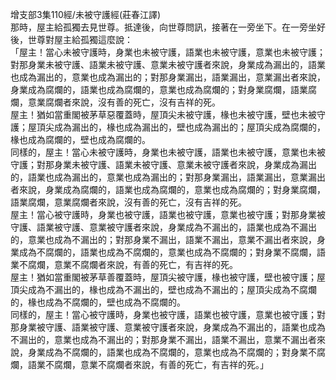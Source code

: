 增支部3集110經/未被守護經(莊春江譯)  
那時，屋主給孤獨去見世尊。抵達後，向世尊問訊，接著在一旁坐下。在一旁坐好後，世尊對屋主給孤獨這麼說：  
「屋主！當心未被守護時，身業也未被守護，語業也未被守護，意業也未被守護；對那身業未被守護、語業未被守護、意業未被守護者來說，身業成為漏出的，語業也成為漏出的，意業也成為漏出的；對那身業漏出，語業漏出，意業漏出者來說，身業成為腐爛的，語業也成為腐爛的，意業也成為腐爛的；對身業腐爛，語業腐爛，意業腐爛者來說，沒有善的死亡，沒有吉祥的死。  
屋主！猶如當重閣被茅草惡覆蓋時，屋頂尖未被守護，椽也未被守護，壁也未被守護；屋頂尖成為漏出的，椽也成為漏出的，壁也成為漏出的；屋頂尖成為腐爛的，椽也成為腐爛的，壁也成為腐爛的。  
同樣的，屋主！當心未被守護時，身業也未被守護，語業也未被守護，意業也未被守護；對那身業未被守護、語業未被守護、意業未被守護者來說，身業成為漏出的，語業也成為漏出的，意業也成為漏出的；對那身業漏出，語業漏出，意業漏出者來說，身業成為腐爛的，語業也成為腐爛的，意業也成為腐爛的；對身業腐爛，語業腐爛，意業腐爛者來說，沒有善的死亡，沒有吉祥的死。  
屋主！當心被守護時，身業也被守護，語業也被守護，意業也被守護；對那身業被守護、語業被守護、意業被守護者來說，身業成為不漏出的，語業也成為不漏出的，意業也成為不漏出的；對那身業不漏出，語業不漏出，意業不漏出者來說，身業成為不腐爛的，語業也成為不腐爛的，意業也成為不腐爛的；對身業不腐爛，語業不腐爛，意業不腐爛者來說，有善的死亡，有吉祥的死。  
屋主！猶如當重閣被茅草善覆蓋時，屋頂尖被守護，椽也被守護，壁也被守護；屋頂尖成為不漏出的，椽也成為不漏出的，壁也成為不漏出的；屋頂尖成為不腐爛的，椽也成為不腐爛的，壁也成為不腐爛的。  
同樣的，屋主！當心被守護時，身業也被守護，語業也被守護，意業也被守護；對那身業被守護、語業被守護、意業被守護者來說，身業成為不漏出的，語業也成為不漏出的，意業也成為不漏出的；對那身業不漏出，語業不漏出，意業不漏出者來說，身業成為不腐爛的，語業也成為不腐爛的，意業也成為不腐爛的；對身業不腐爛，語業不腐爛，意業不腐爛者來說，有善的死亡，有吉祥的死。」  
  
  
